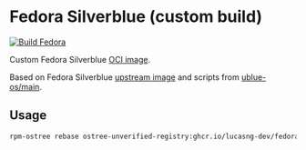 # Fedora Silverblue (custom build)

[![Build Fedora](https://github.com/lucasng-dev/fedora-custom/actions/workflows/build.yml/badge.svg)](https://github.com/lucasng-dev/fedora-custom/actions/workflows/build.yml)

Custom Fedora Silverblue [OCI image](https://coreos.github.io/rpm-ostree/container/).

Based on Fedora Silverblue [upstream image](https://quay.io/repository/fedora/fedora-silverblue) and scripts from [ublue-os/main](https://github.com/ublue-os/main).

## Usage

```sh
rpm-ostree rebase ostree-unverified-registry:ghcr.io/lucasng-dev/fedora-custom:latest
```
